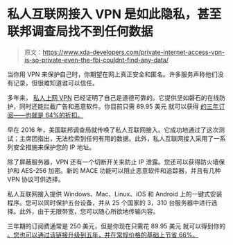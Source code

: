 # 私人互联网接入 VPN 是如此隐私，甚至联邦调查局找不到任何数据

> 原文：<https://www.xda-developers.com/private-internet-access-vpn-is-so-private-even-the-fbi-couldnt-find-any-data/>

当你用 VPN 来保护自己时，你期望在网上真正安全和匿名。许多服务声称他们没有记录，但很难知道谁可以信任。

多年来， [私人上网 VPN](https://depot.xda-developers.com/sales/private-internet-access-vpn-3-year-subscription?utm_source=xda-developers.com&utm_medium=referral&utm_campaign=private-internet-access-vpn-3-year-subscription&utm_term=scsf-267909&utm_content=a0x1a000003asFM&scsonar=1) 已经证明了自己是道德可靠的。它提供坚如磐石的在线防护，同时还能拦截广告和恶意软件。你目前只需 89.95 美元 就可以获得 [的三年订阅——也就是 64%的折扣。](https://depot.xda-developers.com/sales/private-internet-access-vpn-3-year-subscription?utm_source=xda-developers.com&utm_medium=referral&utm_campaign=private-internet-access-vpn-3-year-subscription&utm_term=scsf-267909&utm_content=a0x1a000003asFM&scsonar=1)

早在 2016 年，美国联邦调查局就传唤了私人互联网接入。它成功地通过了这次测试；主席团指出，无法检索到任何有用的数据。此外，私人互联网接入采用了一系列安全措施来保护您的 IP 地址。

除了屏蔽服务器，VPN 还有一个切断开关来防止 IP 泄露。您还可以获得防火墙保护和 AES-256 加密。新的 MACE 功能可以阻止恶意软件和追踪器，并且有几种 VPN 协议可供选择。

私人互联网接入提供 Windows、Mac、Linux、iOS 和 Android 上的一键式安装程序。您可以同时保护五台设备，并从 25 个国家的 3，310 台服务器中进行选择。此外，由于无限带宽，您可以随心所欲地传输内容。

三年期的订阅费通常是 250 美元，但是你现在只需花 89.95 美元 就可以得到你的 [。您也可以通过该链接升级到五年，并在常规价格的基础上节省 66%。](https://depot.xda-developers.com/sales/private-internet-access-vpn-3-year-subscription?utm_source=xda-developers.com&utm_medium=referral&utm_campaign=private-internet-access-vpn-3-year-subscription&utm_term=scsf-267909&utm_content=a0x1a000003asFM&scsonar=1)